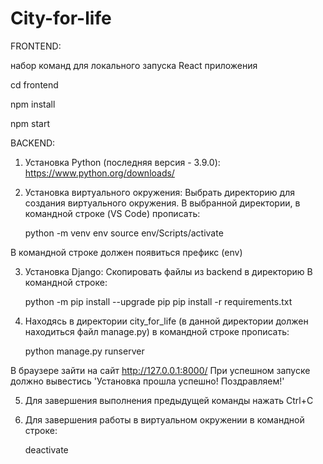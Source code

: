 # City-for-life


FRONTEND:

набор команд для локального запуска React приложения

cd frontend

npm install

npm start

BACKEND:

1. Установка Python (последняя версия - 3.9.0): https://www.python.org/downloads/

2. Установка виртуального окружения:
Выбрать директорию для создания виртуального окружения.
В выбранной директории, в командной строке (VS Code) прописать: 

	python -m venv env
	source env/Scripts/activate 

В командной строке должен появиться префикс (env)

3. Установка Django:
Скопировать файлы из backend в директорию
В командной строке:

	python -m pip install --upgrade pip
	pip install -r requirements.txt

4. Находясь в директории city_for_life (в данной директории должен находиться файл manage.py) в командной строке прописать:
	
	python manage.py runserver

В браузере зайти на сайт http://127.0.0.1:8000/
При успешном запуске должно вывестись 'Установка прошла успешно! Поздравляем!'

5. Для завершения выполнения предыдущей команды нажать Ctrl+C

6. Для завершения работы в виртуальном окружении в командной строке:

	deactivate

